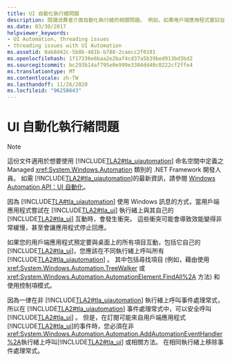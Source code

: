 ```yaml
---
title: UI 自動化執行緒問題
description: 閱讀消費者介面自動化執行緒的相關問題。 例如，如果用戶端應用程式嘗試在 UI 執行緒上與其本身的 UI 互動，則可能會發生衝突。
ms.date: 03/30/2017
helpviewer_keywords:
- UI Automation, threading issues
- threading issues with UI Automation
ms.assetid: 0ab8d42c-5b8b-481b-b788-2caecc2f0191
ms.openlocfilehash: 1f17336e6baa2e2baf4cd37a5b39bed913bd3bd2
ms.sourcegitcommit: bc293b14af795e0e999e3304dd40c0222cf2ffe4
ms.translationtype: MT
ms.contentlocale: zh-TW
ms.lasthandoff: 11/26/2020
ms.locfileid: "96258643"
---
```

# <a name="ui-automation-threading-issues"></a>UI 自動化執行緒問題

> [!NOTE]
> 這份文件適用於想要使用 [!INCLUDE[TLA2#tla_uiautomation](../../../includes/tla2sharptla-uiautomation-md.md)] 命名空間中定義之 Managed <xref:System.Windows.Automation> 類別的 .NET Framework 開發人員。 如需 [!INCLUDE[TLA2#tla_uiautomation](../../../includes/tla2sharptla-uiautomation-md.md)]的最新資訊，請參閱 [Windows Automation API：UI 自動化](/windows/win32/winauto/entry-uiauto-win32)。  
  
 因為 [!INCLUDE[TLA#tla_uiautomation](../../../includes/tlasharptla-uiautomation-md.md)] 使用 Windows 訊息的方式，當用戶端應用程式嘗試在 [!INCLUDE[TLA2#tla_ui](../../../includes/tla2sharptla-ui-md.md)] 執行緒上與其自己的 [!INCLUDE[TLA2#tla_ui](../../../includes/tla2sharptla-ui-md.md)] 互動時，會發生衝突。 這些衝突可能會導致效能變得非常緩慢，甚至會讓應用程式停止回應。  
  
 如果您的用戶端應用程式預定要與桌面上的所有項目互動，包括它自己的 [!INCLUDE[TLA2#tla_ui](../../../includes/tla2sharptla-ui-md.md)]，您應該在不同執行緒上呼叫所有 [!INCLUDE[TLA2#tla_uiautomation](../../../includes/tla2sharptla-uiautomation-md.md)] 。 其中包括尋找項目 (例如，藉由使用 <xref:System.Windows.Automation.TreeWalker> 或 <xref:System.Windows.Automation.AutomationElement.FindAll%2A> 方法) 和使用控制項模式。  
  
 因為一律在非 [!INCLUDE[TLA2#tla_uiautomation](../../../includes/tla2sharptla-uiautomation-md.md)] 執行緒上呼叫事件處理常式，所以在 [!INCLUDE[TLA2#tla_uiautomation](../../../includes/tla2sharptla-uiautomation-md.md)] 事件處理常式中，可以安全呼叫[!INCLUDE[TLA2#tla_ui](../../../includes/tla2sharptla-ui-md.md)] 。 但是，在訂閱可能來自用戶端應用程式 [!INCLUDE[TLA2#tla_ui](../../../includes/tla2sharptla-ui-md.md)]的事件時，您必須在非 <xref:System.Windows.Automation.Automation.AddAutomationEventHandler%2A>執行緒上呼叫[!INCLUDE[TLA2#tla_ui](../../../includes/tla2sharptla-ui-md.md)] 或相關方法。 在相同執行緒上移除事件處理常式。
